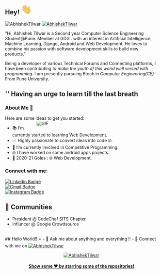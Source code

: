 ## Hey! <img src="https://github.com/ABSphreak/ABSphreak/blob/master/gifs/Hi.gif" width="35px">

<p align="left"> 
	<img src="https://komarev.com/ghpvc/?username=AbhishekTilwar" alt="AbhishekTilwar" /> 
	<a href="https://github.com/AbhishekTilwar?tab=repositories"><img src="https://badges.pufler.dev/repos/AbhishekTilwar" alt="AbhishekTilwar" /> </a>
</p>

"Hi, Abhishek Tilwar is a Second year Computer Science Engineering Student@Pune. Member at GDG . with an interest in Artificial Intelligence, Machine Learning, Django, Android and Web Development. He loves to combine his passion with software development skills to build new products."

Being a developer of various Technical Forums and Connecting platforms, I have been contributing *to make the youth of this world well versed with programming*.
I am presently pursuing Btech in *Computer Engineering(CE)* From Pune University. 

## '' Having an urge to learn till the last breath

### About Me 🚀
Here are some ideas to get you started:		
<img align="right" alt="GIF" src="https://miro.medium.com/max/875/1*Urc28sbnORGOW5oyohQ06g.gif" width="400px" />
- 📚 I’m currently started to learning Web Development.
- 📈 Highly passionate to convert ideas into code 🤓.
- 🔭 I’m currently involved in Competitive Programming.
- 🤓 I have worked on some android apps projects.
- 🎯 2020-21 Goles : 🌐 Web Development, 
<!-- - 📝 See my [Resume]() to get more info. -->

### Connect with me:

[![Linkedin Badge](https://img.shields.io/badge/-abhishektilwar-blue?style=flat-square&logo=Linkedin&logoColor=white&link=https://www.linkedin.com/in/abhishek-tilwar/)](https://www.linkedin.com/in/abhishek-tilwar/) 
</br>
[![Gmail Badge](https://img.shields.io/badge/-abhishektilwar@gmail.com-c14438?style=flat-square&logo=Gmail&logoColor=white&link=mailto:abhishektilwar@gmail.com)](mailto:abhishektilwar@gmail.com)
</br>
[![Instagram Badge](https://img.shields.io/badge/-abhishek.15-magenta?style=flat-square&logo=Instagram&logoColor=white&link=https://www.instagram.com/abhishek_t.15/)](https://www.instagram.com/abhishek_t.15/) 
</br>

## 👯 Communities
* President @ CodeChef SITS Chapter
* Influncer @ Google Crowdsource
<br>
## Hello World!! ⭐️
- 💬 Ask me about anything and everything !! 
- 💬 Connect with me on <a href="https://www.linkedin.com/in/abhishek-tilwar/>Linkedin</a>
- 📫 **Reach** me here => abhishektilwar@gmail.com 


<br>
<p align="center"> <img src="https://github-readme-stats.vercel.app/api?username=AbhishekTilwar&show_icons=true" alt="AbhishekTilwar" /> </p>
<p align="center"> <img src="https://github-readme-stats.vercel.app/api/top-langs/?username=AbhishekTilwar&layout=compact" alt="AbhishekTilwar" /> </p>


<p align="center">
<h4 align="center">Show some ❤️ by starring some of the <a href="https://github.com/AbhishekTilwar?tab=repositories"> repositories!</a></h4>
</p>
